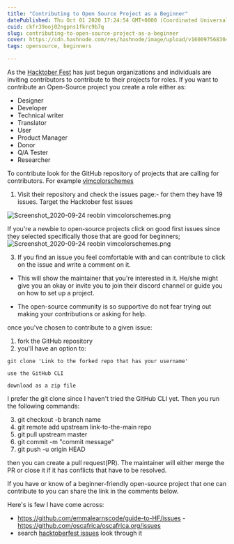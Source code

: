 ```yaml
---
title: "Contributing to Open Source Project as a Beginner"
datePublished: Thu Oct 01 2020 17:24:54 GMT+0000 (Coordinated Universal Time)
cuid: ckfr39ooj02ngpns1fkrc9b7q
slug: contributing-to-open-source-project-as-a-beginner
cover: https://cdn.hashnode.com/res/hashnode/image/upload/v1600975683046/ePBCnsDfn.png
tags: opensource, beginners

---
```


As the  [Hacktober Fest](https://hacktoberfest.digitalocean.com/profile) has just begun organizations and individuals are inviting contributors to contribute to their projects for roles. If you want to contribute an Open-Source project you create a role either as: 
- Designer
- Developer
- Technical writer 
- Translator
- User 
- Product Manager
- Donor
- Q/A Tester
- Researcher

To contribute look for the GitHub repository of projects that are calling for contributors. For example [vimcolorschemes](https://github.com/reobin/vimcolorschemes/)

1. Visit their repository and check the issues page:- for them they have 19 issues. Target the Hacktober fest issues

![Screenshot_2020-09-24 reobin vimcolorschemes.png](https://cdn.hashnode.com/res/hashnode/image/upload/v1600937105126/fNH4LruL0.png)
 
If you're a newbie to open-source projects click on good first issues since they selected specifically those that are good for beginners; 
![Screenshot_2020-09-24 reobin vimcolorschemes.png](https://cdn.hashnode.com/res/hashnode/image/upload/v1600937275926/d90fBPTYb.png)

3. If you find an issue you feel comfortable with and can contribute to click on the issue and write a comment on it.

 - This will show the maintainer that you're interested in it. He/she might give you an okay or invite you to join their discord channel or guide you on how to set up a project.

- The open-source community is so supportive do not fear trying out making your contributions or asking for help.

once you've chosen to contribute to a given issue:
1. fork the GitHub repository
2. you'll have an option to:

```
git clone 'Link to the forked repo that has your username'
``` 

```
use the GitHub CLI
``` 

```
download as a zip file
``` 
I prefer the git clone since I haven't tried the GitHub CLI yet. Then you run the following commands:

3. git checkout -b branch name 
4. git remote add upstream link-to-the-main repo
5. git pull upstream master
6. git commit -m "commit message"
7. git push -u origin HEAD

then you can create a pull request(PR). The maintainer will either merge the PR or close it if it has conflicts that have to be resolved. 

If you have or know of a beginner-friendly open-source project that one can contribute to you can share the link in the comments below.

Here's is few I have come across:
- https://github.com/emmalearnscode/guide-to-HF/issues
-https://github.com/oscafrica/oscafrica.org/issues
- search [hacktoberfest issues](https://github.com/search?q=hacktoberfest&type=issues) look through it









